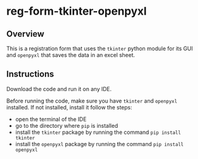 # reg-form-tkinter-openpyxl

## Overview
This is a registration form that uses the `tkinter` python module
for its GUI and `openpyxl` that saves the data in an excel sheet.

## Instructions
Download the code and run it on any IDE.

Before running the code, make sure you have `tkinter` and `openpyxl` installed.
If not installed, install it follow the steps:
- open the terminal of the IDE
- go to the directory where `pip` is installed
- install the `tkinter` package by running the command `pip install tkinter`
- install the `openpyxl` package by running the command `pip install openpyxl`
